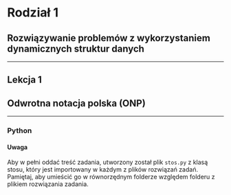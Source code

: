 # Rodział 1
## Rozwiązywanie problemów z wykorzystaniem dynamicznych struktur danych

<hr/>

## Lekcja 1
## Odwrotna notacja polska (ONP)

<hr/>

### Python

#### Uwaga

Aby w pełni oddać treść zadania, 
utworzony został plik `stos.py` z klasą 
stosu, który jest importowany
w każdym z plików rozwiązań zadań. Pamiętaj, aby 
umieścić go w równorzędnym folderze względem folderu z 
plikiem rozwiązania zadania.